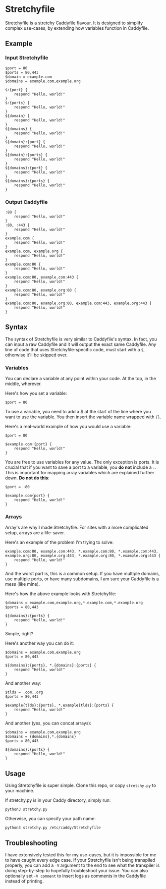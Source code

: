 # Stretchyfile

Stretchyfile is a stretchy Caddyfile flavour. It is designed to simplify complex use-cases, by extending how variables function in Caddyfile.

## Example

### Input Stretchyfile

```
$port = 80
$ports = 80,443
$domain = example.com
$domains = example.com,example.org

$:{port} {
    respond "Hello, world!"
}
$:{ports} {
    respond "Hello, world!"
}
${domain} {
    respond "Hello, world!"
}
${domains} {
    respond "Hello, world!"
}
${domain}:{port} {
    respond "Hello, world!"
}
${domain}:{ports} {
    respond "Hello, world!"
}
${domains}:{port} {
    respond "Hello, world!"
}
${domains}:{ports} {
    respond "Hello, world!"
}
```

### Output Caddyfile

```
:80 {
    respond "Hello, world!"
}
:80, :443 {
    respond "Hello, world!"
}
example.com {
    respond "Hello, world!"
}
example.com, example.org {
    respond "Hello, world!"
}
example.com:80 {
    respond "Hello, world!"
}
example.com:80, example.com:443 {
    respond "Hello, world!"
}
example.com:80, example.org:80 {
    respond "Hello, world!"
}
example.com:80, example.org:80, example.com:443, example.org:443 {
    respond "Hello, world!"
}
```

## Syntax

The syntax of Stretchyfile is very similar to Caddyfile's syntax. In fact, you can input a raw Caddyfile and it will output the exact same Caddyfile. Any line of code that uses Stretchyfile-specific code, must start with a `$`, otherwise it'll be skipped over.

### Variables

You can declare a variable at any point within your code. At the top, in the middle, wherever.

Here's how you set a variable:

```
$port = 80
```

To use a variable, you need to add a $ at the start of the line where you want to use the variable. You then insert the variable name wrapped with `{}`.

Here's a real-world example of how you would use a variable:

```
$port = 80

$example.com:{port} {
    respond "Hello, world!"
}
```

You are free to use variables for any value. The only exception is ports. It is crucial that if you want to save a port to a variable, you **do not** include a `:`. This is important for mapping array variables which are explained further down.
**Do not do this**:

```
$port = :80

$example.com{port} {
    respond "Hello, world!"
}
```

### Arrays

Array's are why I made Stretchyfile. For sites with a more complicated setup, arrays are a life-saver.

Here's an example of the problem I'm trying to solve:

```
example.com:80, example.com:443, *.example.com:80, *.example.com:443, example.org:80, example.org:443, *.example.org:80, *.example.org:443 {
    respond "Hello, world!"
}
```

And the worst part is, this is a common setup. If you have multiple domains, use multiple ports, or have many subdomains, I am sure your Caddyfile is a mess (like mine).

Here's how the above example looks with Stretchyfile:

```
$domains = example.com,example.org,*.example.com,*.example.org
$ports = 80,443

${domains}:{ports} {
    respond "Hello, world!"
}
```

Simple, right?

Here's another way you can do it:

```
$domains = example.com,example.org
$ports = 80,443

${domains}:{ports}, *.{domains}:{ports} {
    respond "Hello, world!"
}
```

And another way:

```
$tlds = .com,.org
$ports = 80,443

$example{tlds}:{ports}, *.example{tlds}:{ports} {
    respond "Hello, world!"
}
```

And another (yes, you can concat arrays):

```
$domains = example.com,example.org
$domains = {domains},*.{domains}
$ports = 80,443

${domains}:{ports} {
    respond "Hello, world!"
}
```

## Usage

Using Stretchyfile is super simple. Clone this repo, or copy `stretchy.py` to your machine.

If stretchy.py is in your Caddy directory, simply run:

```
python3 stretchy.py
```

Otherwise, you can specify your path name:

```
python3 stretchy.py /etc/caddy/Stretchyfile
```

## Troubleshooting

I have extensively tested this for my use-cases, but it is impossible for me to have caught every edge case. If your Stretchyfile isn't being transpiled properly, you can add a `-V` argument to the end to see what the transpiler is doing step-by-step to hopefully troubleshoot your issue. You can also optionally set `-V comment` to insert logs as comments in the Caddyfile instead of printing.
